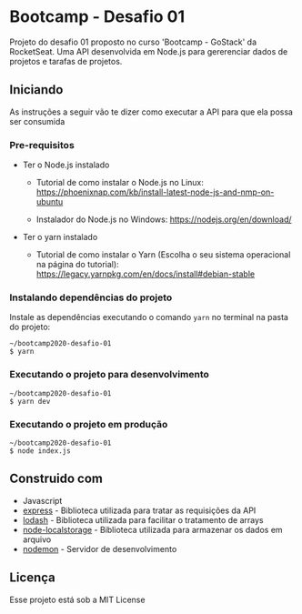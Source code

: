 # Bootcamp - Desafio 01

Projeto do desafio 01 proposto no curso 'Bootcamp - GoStack' da RocketSeat. Uma API desenvolvida em Node.js para gererenciar dados de projetos e tarafas de projetos.

## Iniciando

As instruções a seguir vão te dizer como executar a API para que ela possa ser consumida


### Pre-requisitos

- Ter o Node.js instalado


    - Tutorial de como instalar o Node.js no Linux: https://phoenixnap.com/kb/install-latest-node-js-and-nmp-on-ubuntu

    - Instalador do Node.js no Windows: https://nodejs.org/en/download/


- Ter o yarn instalado

    - Tutorial de como instalar o Yarn (Escolha o seu sistema operacional na página do tutorial): https://legacy.yarnpkg.com/en/docs/install#debian-stable


### Instalando dependências do projeto

Instale as dependências executando o comando `yarn` no terminal na pasta do projeto:

```
~/bootcamp2020-desafio-01 
$ yarn
```

### Executando o projeto para desenvolvimento
```
~/bootcamp2020-desafio-01 
$ yarn dev
```

### Executando o projeto em produção
```
~/bootcamp2020-desafio-01 
$ node index.js
```


## Construido com 
* Javascript
* [express](https://github.com/expressjs/express) - Biblioteca utilizada para tratar as requisições da API
* [lodash](https://github.com/lodash/lodash) -  Biblioteca utilizada para facilitar o tratamento de arrays
* [node-localstorage](https://github.com/lmaccherone/node-localstorage) -  Biblioteca utilizada para armazenar os dados em arquivo
* [nodemon](https://github.com/remy/nodemon) - Servidor de desenvolvimento

## Licença

Esse projeto está sob a MIT License 


